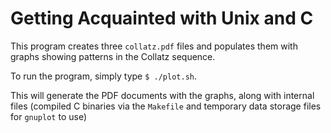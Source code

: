 # Getting Acquainted with Unix and C

This program creates three `collatz.pdf` files and populates them with graphs showing patterns in the Collatz sequence.

To run the program, simply type `$ ./plot.sh`.

This will generate the PDF documents with the graphs, along with internal files (compiled C binaries via the `Makefile` and temporary data storage files for `gnuplot` to use)
